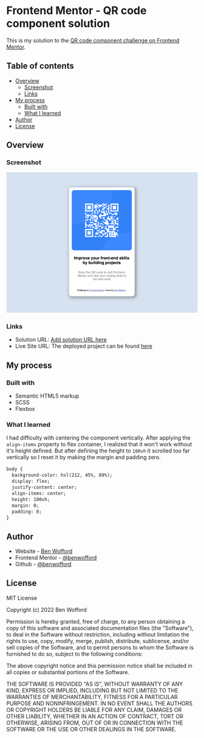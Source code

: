 # Frontend Mentor - QR code component solution

This is my solution to the [QR code component challenge on Frontend Mentor](https://www.frontendmentor.io/challenges/qr-code-component-iux_sIO_H).

## Table of contents

- [Overview](#overview)
  - [Screenshot](#screenshot)
  - [Links](#links)
- [My process](#my-process)
  - [Built with](#built-with)
  - [What I learned](#what-i-learned)
- [Author](#author)
- [License](#license)

## Overview

### Screenshot

![qr element](/images/qr-main.png)

### Links

- Solution URL: [Add solution URL here](https://your-solution-url.com)
- Live Site URL: The deployed project can be found [here](https://benwofford.github.io/qr-code-component/)

## My process

### Built with

- Semantic HTML5 markup
- SCSS
- Flexbox

### What I learned

I had difficulty with centering the component vertically. After applying the `align-items` property to flex container, I realized that it won't work without it's height defined. But after defining the height to `100vh` it scrolled too far vertically so I reset it by making the margin and padding zero.

```
body {
  background-color: hsl(212, 45%, 89%);
  display: flex;
  justify-content: center;
  align-items: center;
  height: 100vh;
  margin: 0;
  padding: 0;
}
```

## Author

- Website - [Ben Wofford](https://benwofford.github.io/react-portfolio/)
- Frontend Mentor - [@benwofford](https://www.frontendmentor.io/profile/benwofford)
- Github - [@benwofford](https://github.com/benwofford)

## License

MIT License

Copyright (c) 2022 Ben Wofford

Permission is hereby granted, free of charge, to any person obtaining a copy of this software and associated documentation files (the "Software"), to deal in the Software without restriction, including without limitation the rights to use, copy, modify, merge, publish, distribute, sublicense, and/or sell copies of the Software, and to permit persons to whom the Software is furnished to do so, subject to the following conditions:

The above copyright notice and this permission notice shall be included in all copies or substantial portions of the Software.

THE SOFTWARE IS PROVIDED "AS IS", WITHOUT WARRANTY OF ANY KIND, EXPRESS OR IMPLIED, INCLUDING BUT NOT LIMITED TO THE WARRANTIES OF MERCHANTABILITY, FITNESS FOR A PARTICULAR PURPOSE AND NONINFRINGEMENT. IN NO EVENT SHALL THE AUTHORS OR COPYRIGHT HOLDERS BE LIABLE FOR ANY CLAIM, DAMAGES OR OTHER LIABILITY, WHETHER IN AN ACTION OF CONTRACT, TORT OR OTHERWISE, ARISING FROM, OUT OF OR IN CONNECTION WITH THE SOFTWARE OR THE USE OR OTHER DEALINGS IN THE SOFTWARE.
